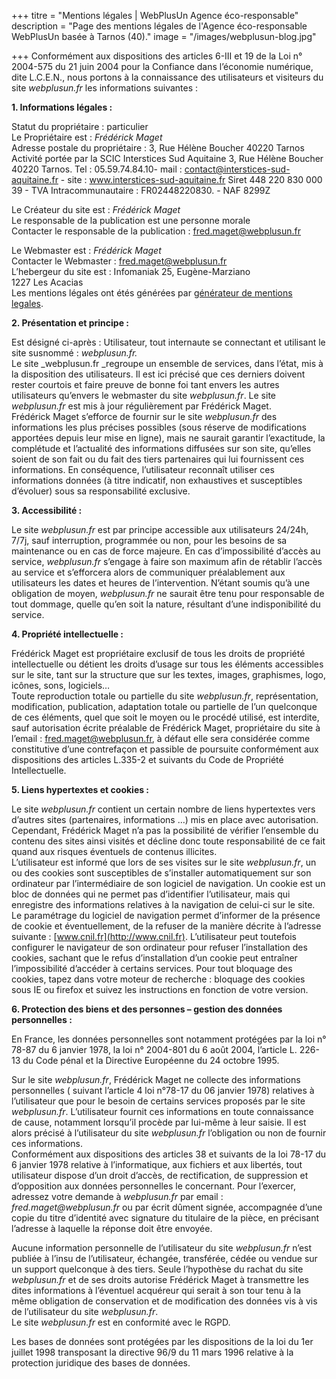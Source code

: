 +++
titre = "Mentions légales | WebPlusUn Agence éco-responsable"
description = "Page des mentions légales de l'Agence éco-responsable WebPlusUn basée à Tarnos (40)."
image = "/images/webplusun-blog.jpg"

+++
Conformément aux dispositions des articles 6-III et 19 de la Loi n° 2004-575 du 21 juin 2004 pour la Confiance dans l’économie numérique, dite L.C.E.N., nous portons à la connaissance des utilisateurs et visiteurs du site _webplusun.fr_ les informations suivantes :

**1. Informations légales :**

Statut du propriétaire : particulier  
Le Propriétaire est : _Frédérick Maget_  
Adresse postale du propriétaire : 3, Rue Hélène Boucher 40220 Tarnos
Activité portée par la SCIC Interstices Sud Aquitaine
3, Rue Hélène Boucher 40220 Tarnos.
Tel : 05.59.74.84.10- mail : contact@interstices-sud-aquitaine.fr - site : www.interstices-sud-aquitaine.fr Siret 448 220 830 000 39 - TVA Intracommunautaire : FR02448220830. - NAF 8299Z  
   
Le Créateur du site est : _Frédérick Maget_  
Le responsable de la publication est une personne morale  
Contacter le responsable de la publication : fred.maget@webplusun.fr  
  
Le Webmaster est : _Frédérick Maget_  
Contacter le Webmaster : fred.maget@webplusun.fr  
L’hebergeur du site est : Infomaniak 25, Eugène-Marziano   
 1227 Les Acacias  
Les mentions légales ont étés générées par [générateur de mentions legales](https://www.generer-mentions-legales.com/generateur-mentions-legales.html).

**2. Présentation et principe :**

Est désigné ci-après : Utilisateur, tout internaute se connectant et utilisant le site susnommé : _webplusun.fr._  
Le site _webplusun.fr _regroupe un ensemble de services, dans l’état, mis à la disposition des utilisateurs. Il est ici précisé que ces derniers doivent rester courtois et faire preuve de bonne foi tant envers les autres utilisateurs qu’envers le webmaster du site _webplusun.fr_. Le site _webplusun.fr_ est mis à jour régulièrement par Frédérick Maget.  
Frédérick Maget s’efforce de fournir sur le site _webplusun.fr_ des informations les plus précises possibles (sous réserve de modifications apportées depuis leur mise en ligne), mais ne saurait garantir l’exactitude, la complétude et l’actualité des informations diffusées sur son site, qu’elles soient de son fait ou du fait des tiers partenaires qui lui fournissent ces informations. En conséquence, l’utilisateur reconnaît utiliser ces informations données (à titre indicatif, non exhaustives et susceptibles d’évoluer) sous sa responsabilité exclusive.

**3. Accessibilité :**  
   
 Le site _webplusun.fr_ est par principe accessible aux utilisateurs 24/24h, 7/7j, sauf interruption, programmée ou non, pour les besoins de sa maintenance ou en cas de force majeure. En cas d’impossibilité d’accès au service, _webplusun.fr_ s’engage à faire son maximum afin de rétablir l’accès au service et s’efforcera alors de communiquer préalablement aux utilisateurs les dates et heures de l’intervention. N’étant soumis qu’à une obligation de moyen, _webplusun.fr_ ne saurait être tenu pour responsable de tout dommage, quelle qu’en soit la nature, résultant d’une indisponibilité du service.

**4. Propriété intellectuelle :**

  
Frédérick Maget est propriétaire exclusif de tous les droits de propriété intellectuelle ou détient les droits d’usage sur tous les éléments accessibles sur le site, tant sur la structure que sur les textes, images, graphismes, logo, icônes, sons, logiciels…  
Toute reproduction totale ou partielle du site _webplusun.fr_, représentation, modification, publication, adaptation totale ou partielle de l’un quelconque de ces éléments, quel que soit le moyen ou le procédé utilisé, est interdite, sauf autorisation écrite préalable de Frédérick Maget, propriétaire du site à l’email : fred.maget@webplusun.fr, à défaut elle sera considérée comme constitutive d’une contrefaçon et passible de poursuite conformément aux dispositions des articles L.335-2 et suivants du Code de Propriété Intellectuelle.

  
**5. Liens hypertextes et cookies :**  
  
Le site _webplusun.fr_ contient un certain nombre de liens hypertextes vers d’autres sites (partenaires, informations …) mis en place avec autorisation. Cependant, Frédérick Maget n’a pas la possibilité de vérifier l’ensemble du contenu des sites ainsi visités et décline donc toute responsabilité de ce fait quand aux risques éventuels de contenus illicites.  
L’utilisateur est informé que lors de ses visites sur le site _webplusun.fr_, un ou des cookies sont susceptibles de s’installer automatiquement sur son ordinateur par l’intermédiaire de son logiciel de navigation. Un cookie est un bloc de données qui ne permet pas d’identifier l’utilisateur, mais qui enregistre des informations relatives à la navigation de celui-ci sur le site.   
Le paramétrage du logiciel de navigation permet d’informer de la présence de cookie et éventuellement, de la refuser de la manière décrite à l’adresse suivante : [www.cnil.fr](http://www.cnil.fr). L’utilisateur peut toutefois configurer le navigateur de son ordinateur pour refuser l’installation des cookies, sachant que le refus d’installation d’un cookie peut entraîner l’impossibilité d’accéder à certains services. Pour tout bloquage des cookies, tapez dans votre moteur de recherche : bloquage des cookies sous IE ou firefox et suivez les instructions en fonction de votre version.

  
 **6. Protection des biens et des personnes – gestion des données personnelles :**  
   
 En France, les données personnelles sont notamment protégées par la loi n° 78-87 du 6 janvier 1978, la loi n° 2004-801 du 6 août 2004, l’article L. 226-13 du Code pénal et la Directive Européenne du 24 octobre 1995.

Sur le site _webplusun.fr_, Frédérick Maget ne collecte des informations personnelles ( suivant l’article 4 loi n°78-17 du 06 janvier 1978) relatives à l’utilisateur que pour le besoin de certains services proposés par le site _webplusun.fr_. L’utilisateur fournit ces informations en toute connaissance de cause, notamment lorsqu’il procède par lui-même à leur saisie. Il est alors précisé à l’utilisateur du site _webplusun.fr_ l’obligation ou non de fournir ces informations.  
Conformément aux dispositions des articles 38 et suivants de la loi 78-17 du 6 janvier 1978 relative à l’informatique, aux fichiers et aux libertés, tout utilisateur dispose d’un droit d’accès, de rectification, de suppression et d’opposition aux données personnelles le concernant. Pour l’exercer, adressez votre demande à _webplusun.fr_ par email : _fred.maget@webplusun.fr_ ou par écrit dûment signée, accompagnée d’une copie du titre d’identité avec signature du titulaire de la pièce, en précisant l’adresse à laquelle la réponse doit être envoyée.

Aucune information personnelle de l’utilisateur du site _webplusun.fr_ n’est publiée à l’insu de l’utilisateur, échangée, transférée, cédée ou vendue sur un support quelconque à des tiers. Seule l’hypothèse du rachat du site _webplusun.fr_ et de ses droits autorise Frédérick Maget à transmettre les dites informations à l’éventuel acquéreur qui serait à son tour tenu à la même obligation de conservation et de modification des données vis à vis de l’utilisateur du site _webplusun.fr_.  
Le site _webplusun.fr_ est en conformité avec le RGPD.

Les bases de données sont protégées par les dispositions de la loi du 1er juillet 1998 transposant la directive 96/9 du 11 mars 1996 relative à la protection juridique des bases de données.